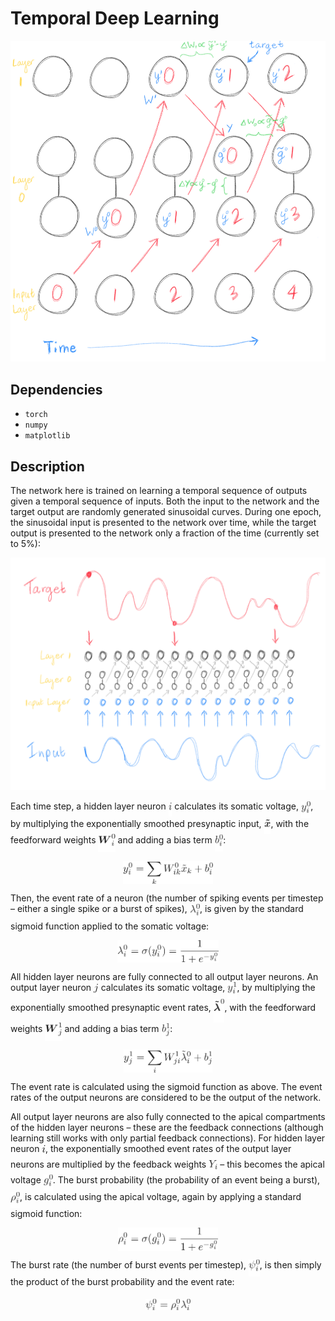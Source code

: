 # Temporal Deep Learning

![Network.png](Network.png)

## Dependencies

- `torch`
- `numpy`
- `matplotlib`

## Description

The network here is trained on learning a temporal sequence of outputs given a temporal sequence of inputs. Both the input to the network and the target output are randomly generated sinusoidal curves. During one epoch, the sinusoidal input is presented to the network over time, while the target output is presented to the network only a fraction of the time (currently set to 5%):

![InputTarget.png](InputTarget.png)

Each time step, a hidden layer neuron <img alt="$i$" src="svgs/77a3b857d53fb44e33b53e4c8b68351a.png?invert_in_darkmode" align=middle width="5.663295000000005pt" height="21.683310000000006pt"/> calculates its somatic voltage, <img alt="$y^0_i$" src="svgs/f2af248053c53d5e4aded4609f4db6d0.png?invert_in_darkmode" align=middle width="15.201780000000003pt" height="26.76201000000001pt"/>, by multiplying the exponentially smoothed presynaptic input, <img alt="$\boldsymbol{\tilde{x}}$" src="svgs/8418098471dcae07d32cc65cafe2e1aa.png?invert_in_darkmode" align=middle width="10.833405000000004pt" height="22.831379999999992pt"/>, with the feedforward weights <img alt="$\boldsymbol{W}^0_i$" src="svgs/45b3ffde5017b95c559024d9fc5a6335.png?invert_in_darkmode" align=middle width="27.14613pt" height="29.260439999999992pt"/> and adding a bias term <img alt="$b^0_i$" src="svgs/a4d801a7bcc5e60b7625a6f958bfeb0c.png?invert_in_darkmode" align=middle width="13.607385000000003pt" height="26.76201000000001pt"/>:

<p align="center"><img alt="$$&#10;y^0_i = \sum_{k} W^0_{ik} \tilde{x}_k + b^0_i&#10;$$" src="svgs/8bb4e39f2f2cb5761a4ee960f3565bfd.png?invert_in_darkmode" align=middle width="143.87076pt" height="37.032104999999994pt"/></p>

Then, the event rate of a neuron (the number of spiking events per timestep – either a single spike or a burst of spikes), <img alt="$\lambda^0_i$" src="svgs/70c1a65cc59e7170bd9e167cbb90d4b0.png?invert_in_darkmode" align=middle width="16.141620000000003pt" height="26.76201000000001pt"/>, is given by the standard sigmoid function applied to the somatic voltage:

<p align="center"><img alt="$$&#10;\lambda^0_i = \sigma(y^0_i) = \frac{1}{1 + e^{-y^0_i}}&#10;$$" src="svgs/9e8679762c596281d50c1a51b8db4ac2.png?invert_in_darkmode" align=middle width="162.1191pt" height="36.055305pt"/></p>

All hidden layer neurons are fully connected to all output layer neurons. An output layer neuron <img alt="$j$" src="svgs/36b5afebdba34564d884d347484ac0c7.png?invert_in_darkmode" align=middle width="7.710483000000004pt" height="21.683310000000006pt"/> calculates its somatic voltage, <img alt="$y^1_i$" src="svgs/ec65b9fbdafb51436b6061d185b389f2.png?invert_in_darkmode" align=middle width="15.201780000000003pt" height="26.76201000000001pt"/>, by multiplying the exponentially smoothed presynaptic event rates, <img alt="$\boldsymbol{\tilde{\lambda}}^0$" src="svgs/8c995a169d3b0be4226118410c7225b7.png?invert_in_darkmode" align=middle width="17.579925000000003pt" height="37.75365pt"/>, with the feedforward weights <img alt="$\boldsymbol{W}^1_j$" src="svgs/6622353aecca39cf1d6a3f9dc415ee96.png?invert_in_darkmode" align=middle width="27.14613pt" height="29.260439999999992pt"/> and adding a bias term <img alt="$b^1_j$" src="svgs/8dc83b5c86c749277660452c65266788.png?invert_in_darkmode" align=middle width="13.607385000000003pt" height="26.76201000000001pt"/>:

<p align="center"><img alt="$$&#10;y^1_j = \sum_{i} W^1_{ji} \tilde{\lambda}^0_i + b^1_j&#10;$$" src="svgs/2e5b7b704399af4a2169110150b1eb11.png?invert_in_darkmode" align=middle width="142.18974pt" height="36.655409999999996pt"/></p>

The event rate is calculated using the sigmoid function as above. The event rates of the output neurons are considered to be the output of the network.

All output layer neurons are also fully connected to the apical compartments of the hidden layer neurons – these are the feedback connections (although learning still works with only partial feedback connections). For hidden layer neuron <img alt="$i$" src="svgs/77a3b857d53fb44e33b53e4c8b68351a.png?invert_in_darkmode" align=middle width="5.663295000000005pt" height="21.683310000000006pt"/>, the exponentially smoothed event rates of the output layer neurons are multiplied by the feedback weights <img alt="$Y_i$" src="svgs/c503cd3cc90b9dc8646daa73c42365ae.png?invert_in_darkmode" align=middle width="14.194290000000004pt" height="22.46574pt"/> – this becomes the apical voltage <img alt="$g^0_i$" src="svgs/bdc5fb8d47ccffcdde9d3ec1922a5517.png?invert_in_darkmode" align=middle width="14.982990000000003pt" height="26.76201000000001pt"/>. The burst probability (the probability of an event being a burst), <img alt="$\rho^0_i$" src="svgs/a88d749bd44de165525f4786ee7f9fce.png?invert_in_darkmode" align=middle width="15.051465000000004pt" height="26.76201000000001pt"/>, is calculated using the apical voltage, again by applying a standard sigmoid function:

<p align="center"><img alt="$$&#10;\rho^0_i = \sigma(g^0_i) = \frac{1}{1 + e^{-g^0_i}}&#10;$$" src="svgs/f723ab0a26fb7b223972de73b5522f43.png?invert_in_darkmode" align=middle width="160.55638499999998pt" height="36.055305pt"/></p>

The burst rate (the number of burst events per timestep), <img alt="$\psi^0_i$" src="svgs/a0e116627e1b7e56d2a311dbb6b99fba.png?invert_in_darkmode" align=middle width="17.850195000000003pt" height="26.76201000000001pt"/>, is then simply the product of the burst probability and the event rate:

<p align="center"><img alt="$$&#10;\psi^0_i = \rho^0_i \lambda^0_i&#10;$$" src="svgs/1f14ed810fe5e9d137662a53deaa6ff9.png?invert_in_darkmode" align=middle width="72.60462pt" height="18.266655pt"/></p>